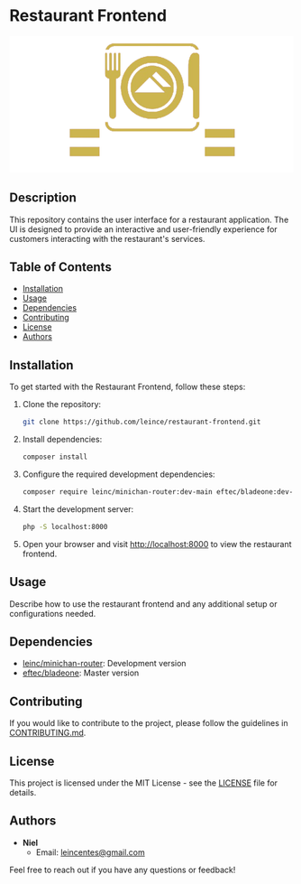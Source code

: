 # Restaurant Frontend

![Project Logo](/public/images/logo.png)

## Description

This repository contains the user interface for a restaurant application. The UI is designed to provide an interactive and user-friendly experience for customers interacting with the restaurant's services.

## Table of Contents

- [Installation](#installation)
- [Usage](#usage)
- [Dependencies](#dependencies)
- [Contributing](#contributing)
- [License](#license)
- [Authors](#authors)

## Installation

To get started with the Restaurant Frontend, follow these steps:

1. Clone the repository:

    ```bash
    git clone https://github.com/leince/restaurant-frontend.git
    ```

2. Install dependencies:

    ```bash
    composer install
    ```

3. Configure the required development dependencies:

    ```bash
    composer require leinc/minichan-router:dev-main eftec/bladeone:dev-master --dev
    ```

4. Start the development server:

    ```bash
    php -S localhost:8000
    ```

5. Open your browser and visit [http://localhost:8000](http://localhost:8000) to view the restaurant frontend.

## Usage

Describe how to use the restaurant frontend and any additional setup or configurations needed.

## Dependencies

- [leinc/minichan-router](link-to-minichan-router): Development version
- [eftec/bladeone](link-to-bladeone): Master version

## Contributing

If you would like to contribute to the project, please follow the guidelines in [CONTRIBUTING.md](link-to-contributing.md).

## License

This project is licensed under the MIT License - see the [LICENSE](LICENSE) file for details.

## Authors

- **Niel**
  - Email: [leincentes@gmail.com](mailto:leincentes@gmail.com)

Feel free to reach out if you have any questions or feedback!
